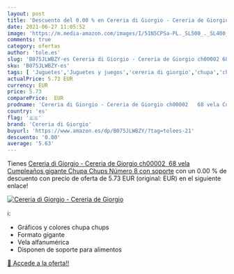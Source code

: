 ```yaml
---
layout: post
title: 'Descuento del 0.00 % en Cereria di Giorgio - Cereria de Giorgio '
date: 2021-06-27 11:05:52
image: 'https://m.media-amazon.com/images/I/51N5CPSa-PL._SL500_._SL400_.jpg'
comments: true
category: ofertas
author: 'tole.es'
slug: 'B075JLWBZY-es Cereria di Giorgio - Cereria de Giorgio ch00002 68 vela...'
sku: 'B075JLWBZY-es'
tags: [ 'Juguetes','Juguetes y juegos','cereria di giorgio','chupa','chups', ]
actualPrice: 5.73 EUR
currency: EUR
price: 5.73
comparePrice:  EUR
prodname: 'Cereria di Giorgio - Cereria de Giorgio ch00002   68 vela Cumpleaños gigante Chupa Chups Número 8 con soporte'
country: 'es'
flag: '🇪🇸'
brand: 'Cereria di Giorgio'
buyurl: 'https://www.amazon.es/dp/B075JLWBZY/?tag=tolees-21'
descuento: '0.00'
average: '5.63'
---
```


Tienes [Cereria di Giorgio - Cereria de Giorgio ch00002   68 vela Cumpleaños gigante Chupa Chups Número 8 con soporte](https://www.amazon.es/dp/B075JLWBZY/?tag=tolees-21) con un 0.00 % de descuento con precio de oferta de 5.73 EUR (original:  EUR) en el siguiente enlace!

[![Cereria di Giorgio - Cereria de Giorgio ](https://m.media-amazon.com/images/I/51N5CPSa-PL._SL500_._SL400_.jpg)](https://www.amazon.es/dp/B075JLWBZY/?tag=tolees-21)

ℹ️:

- Gráficos y colores chupa chups
- Formato gigante
- Vela alfanumérica
- Disponen de soporte para alimentos

[🛒 Accede a la oferta!!](https://www.amazon.es/dp/B075JLWBZY/?tag=tolees-21)
